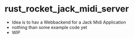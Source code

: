 # rust_rocket_jack_midi_server
- Idea is to hav a Webbackend for a Jack Midi Application
- nothing than some example code yet
- WIP
